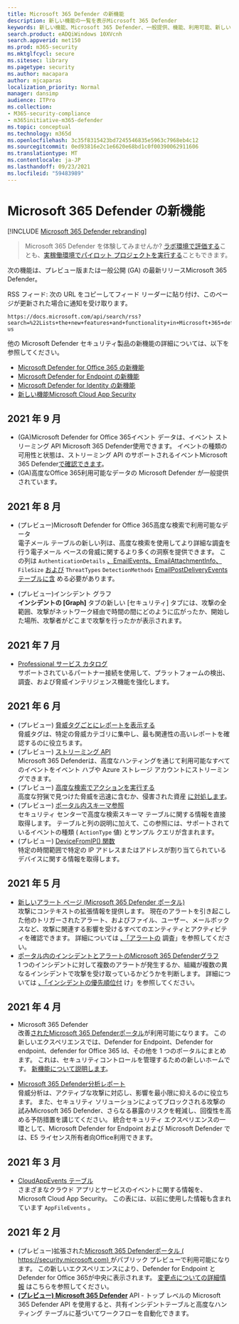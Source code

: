 ```yaml
---
title: Microsoft 365 Defender の新機能
description: 新しい機能の一覧を表示Microsoft 365 Defender
keywords: 新しい機能、Microsoft 365 Defender、一般提供、機能、利用可能、新しい
search.product: eADQiWindows 10XVcnh
search.appverid: met150
ms.prod: m365-security
ms.mktglfcycl: secure
ms.sitesec: library
ms.pagetype: security
ms.author: macapara
author: mjcaparas
localization_priority: Normal
manager: dansimp
audience: ITPro
ms.collection:
- M365-security-compliance
- m365initiative-m365-defender
ms.topic: conceptual
ms.technology: m365d
ms.openlocfilehash: 3c35f8315423bd7245546835e5963c7968eb4c12
ms.sourcegitcommit: 0ed93816e2c1e6620e68bd1c0f00390062911606
ms.translationtype: MT
ms.contentlocale: ja-JP
ms.lasthandoff: 09/23/2021
ms.locfileid: "59483989"
---
```

# <a name="whats-new-in-microsoft-365-defender"></a>Microsoft 365 Defender の新機能

[!INCLUDE [Microsoft 365 Defender rebranding](../includes/microsoft-defender.md)]

> Microsoft 365 Defender を体験してみませんか? [ラボ環境で評価する](m365d-evaluation.md?ocid=cx-docs-MTPtriallab)ことも、[実稼働環境でパイロット プロジェクトを実行する](m365d-pilot.md?ocid=cx-evalpilot)こともできます。
>

次の機能は、プレビュー版または一般公開 (GA) の最新リリースMicrosoft 365 Defender。

RSS フィード: 次の URL をコピーしてフィード リーダーに貼り付け、このページが更新された場合に通知を受け取ります。
```http
https://docs.microsoft.com/api/search/rss?search=%22Lists+the+new+features+and+functionality+in+Microsoft+365+defender%22&locale=en-us
```

他の Microsoft Defender セキュリティ製品の新機能の詳細については、以下を参照してください。

- [Microsoft Defender for Office 365 の新機能](../office-365-security/whats-new-in-defender-for-office-365.md)
- [Microsoft Defender for Endpoint の新機能](../defender-endpoint/whats-new-in-microsoft-defender-atp.md)
- [Microsoft Defender for Identity の新機能](/defender-for-identity/whats-new)
- [新しい機能Microsoft Cloud App Security](/cloud-app-security/release-notes)



## <a name="september-2021"></a>2021 年 9 月
- (GA)Microsoft Defender for Office 365イベント データは、イベント ストリーミング API Microsoft 365 Defender使用できます。 イベントの種類の可用性と状態は、ストリーミング API のサポートされるイベントMicrosoft 365 Defender[で確認できます](supported-event-types.md)。
- (GA)高度なOffice 365利用可能なデータの Microsoft Defender が一般提供されています。

## <a name="august-2021"></a>2021 年 8 月
- (プレビュー)Microsoft Defender for Office 365高度な検索で利用可能なデータ
<br>電子メール テーブルの新しい列は、高度な検索を使用してより詳細な調査を行う電子メール ベースの脅威に関するより多くの洞察を提供できます。 この列は `AuthenticationDetails` [、EmailEvents、EmailAttachmentInfo、](./advanced-hunting-emailevents-table.md) `FileSize` [および](./advanced-hunting-emailattachmentinfo-table.md) `ThreatTypes` `DetectionMethods` [EmailPostDeliveryEvents テーブルに含](./advanced-hunting-emailpostdeliveryevents-table.md) める必要があります。 

- (プレビュー)インシデント グラフ <br>  **インシデントの [Graph]** タブの新しい [セキュリティ] タブには、攻撃の全範囲、攻撃がネットワーク経由で時間の間にどのように広がったか、開始した場所、攻撃者がどこまで攻撃を行ったかが表示されます。

## <a name="july-2021"></a>2021 年 7 月
- [Professional サービス カタログ](https://sip.security.microsoft.com/interoperability/professional_services)<br>サポートされているパートナー接続を使用して、プラットフォームの検出、調査、および脅威インテリジェンス機能を強化します。

## <a name="june-2021"></a>2021 年 6 月
- (プレビュー) [脅威タグごとにレポートを表示する](threat-analytics.md#view-reports-per-threat-tags)<br> 脅威タグは、特定の脅威カテゴリに集中し、最も関連性の高いレポートを確認するのに役立ちます。
- (プレビュー) [ストリーミング API](../defender-endpoint/raw-data-export.md)<br> Microsoft 365 Defenderは、高度なハンティングを通じて利用可能なすべてのイベントをイベント ハブや Azure ストレージ アカウントにストリーミングできます。
- (プレビュー) [高度な検索でアクションを実行する](advanced-hunting-take-action.md)<br> 高度な狩猟で見つけた脅威を迅速に含むか、侵害された資産 [に対処します](advanced-hunting-overview.md)。
- (プレビュー) [ポータル内スキーマ参照](advanced-hunting-schema-tables.md#get-schema-information-in-the-security-center)<br> セキュリティ センターで高度な検索スキーマ テーブルに関する情報を直接取得します。 テーブルと列の説明に加えて、この参照には、サポートされているイベントの種類 ( `ActionType` 値) とサンプル クエリが含まれます。
- (プレビュー) [DeviceFromIP() 関数](advanced-hunting-devicefromip-function.md)<br> 特定の時間範囲で特定の IP アドレスまたはアドレスが割り当てられているデバイスに関する情報を取得します。
    

## <a name="may-2021"></a>2021 年 5 月

- [新しいアラート ページ (Microsoft 365 Defender ポータル)](https://techcommunity.microsoft.com/t5/microsoft-365-defender/easily-find-anomalies-in-incidents-and-alerts/ba-p/2339243) <br> 攻撃にコンテキストの拡張情報を提供します。 現在のアラートを引き起こした他のトリガーされたアラート、およびファイル、ユーザー、メールボックスなど、攻撃に関連する影響を受けるすべてのエンティティとアクティビティを確認できます。 詳細については [、「アラートの](/microsoft-365/security/defender/investigate-alerts) 調査」を参照してください。
- [ポータル内のインシデントとアラートのMicrosoft 365 Defenderグラフ](https://techcommunity.microsoft.com/t5/microsoft-365-defender/new-alert-page-for-microsoft-365-defender-incident-detections/ba-p/2350425) <br> 1 つのインシデントに対して複数のアラートが発生するか、組織が複数の異なるインシデントで攻撃を受け取っているかどうかを判断します。 詳細については [、「インシデントの優先順位付](/microsoft-365/security/defender/incident-queue) け」を参照してください。


## <a name="april-2021"></a>2021 年 4 月
- Microsoft 365 Defender<br> 改善[されたMicrosoft 365 Defenderポータル](https://security.microsoft.com)が利用可能になります。 この新しいエクスペリエンスでは、Defender for Endpoint、Defender for endpoint、defender for Office 365 Id、その他を 1 つのポータルにまとめます。 これは、セキュリティコントロールを管理するための新しいホームです。 [新機能について説明します](./overview-security-center.md)。

- [Microsoft 365 Defender分析レポート](threat-analytics.md)<br>
 脅威分析は、アクティブな攻撃に対応し、影響を最小限に抑えるのに役立ちます。 また、セキュリティ ソリューションによってブロックされる攻撃の試みMicrosoft 365 Defender、さらなる暴露のリスクを軽減し、回復性を高める予防措置を講じてください。 統合セキュリティ エクスペリエンスの一環として、Microsoft Defender for Endpoint および Microsoft Defender では、E5 ライセンス所有者向Office利用できます。

## <a name="march-2021"></a>2021 年 3 月
- [CloudAppEvents テーブル](advanced-hunting-cloudappevents-table.md) <br>さまざまなクラウド アプリとサービスのイベントに関する情報を、Microsoft Cloud App Security。 この表には、以前に使用した情報も含まれています `AppFileEvents` 。
## <a name="february-2021"></a>2021 年 2 月
- (プレビュー)拡張された[Microsoft 365 Defenderポータル ( https://security.microsoft.com) ](https://security.microsoft.com)がパブリック プレビューで利用可能になります。 この新しいエクスペリエンスにより、Defender for Endpoint と Defender for Office 365が中央に表示されます。 [変更点についての詳細情報](./overview-security-center.md) はこちらを参照してください。
- **[(プレビュー) Microsoft 365 Defender](api-overview.md)** API - トップ レベルの Microsoft 365 Defender API を使用すると、共有インシデントテーブルと高度なハンティング テーブルに基づいてワークフローを自動化できます。 
